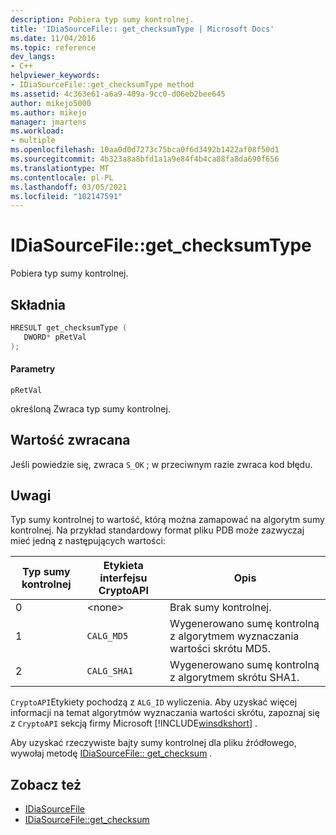 ```yaml
---
description: Pobiera typ sumy kontrolnej.
title: 'IDiaSourceFile:: get_checksumType | Microsoft Docs'
ms.date: 11/04/2016
ms.topic: reference
dev_langs:
- C++
helpviewer_keywords:
- IDiaSourceFile::get_checksumType method
ms.assetid: 4c363e61-a6a9-409a-9cc0-d06eb2bee645
author: mikejo5000
ms.author: mikejo
manager: jmartens
ms.workload:
- multiple
ms.openlocfilehash: 10aa0d0d7273c75bca0f6d3492b1422af08f50d1
ms.sourcegitcommit: 4b323a8a8bfd1a1a9e84f4b4ca88fa8da690f656
ms.translationtype: MT
ms.contentlocale: pl-PL
ms.lasthandoff: 03/05/2021
ms.locfileid: "102147591"
---
```

# <a name="idiasourcefileget_checksumtype"></a>IDiaSourceFile::get_checksumType
Pobiera typ sumy kontrolnej.

## <a name="syntax"></a>Składnia

```C++
HRESULT get_checksumType ( 
   DWORD* pRetVal
);
```

#### <a name="parameters"></a>Parametry
 `pRetVal`

określoną Zwraca typ sumy kontrolnej.

## <a name="return-value"></a>Wartość zwracana
 Jeśli powiedzie się, zwraca `S_OK` ; w przeciwnym razie zwraca kod błędu.

## <a name="remarks"></a>Uwagi
 Typ sumy kontrolnej to wartość, którą można zamapować na algorytm sumy kontrolnej. Na przykład standardowy format pliku PDB może zazwyczaj mieć jedną z następujących wartości:

|Typ sumy kontrolnej|Etykieta interfejsu CryptoAPI|Opis|
|-------------------|---------------------|-----------------|
|0|\<none>|Brak sumy kontrolnej.|
|1|`CALG_MD5`|Wygenerowano sumę kontrolną z algorytmem wyznaczania wartości skrótu MD5.|
|2|`CALG_SHA1`|Wygenerowano sumę kontrolną z algorytmem skrótu SHA1.|

 `CryptoAPI`Etykiety pochodzą z `ALG_ID` wyliczenia. Aby uzyskać więcej informacji na temat algorytmów wyznaczania wartości skrótu, zapoznaj się z `CryptoAPI` sekcją firmy Microsoft [!INCLUDE[winsdkshort](../../debugger/debug-interface-access/includes/winsdkshort_md.md)] .

 Aby uzyskać rzeczywiste bajty sumy kontrolnej dla pliku źródłowego, wywołaj metodę [IDiaSourceFile:: get_checksum](../../debugger/debug-interface-access/idiasourcefile-get-checksum.md) .

## <a name="see-also"></a>Zobacz też
- [IDiaSourceFile](../../debugger/debug-interface-access/idiasourcefile.md)
- [IDiaSourceFile::get_checksum](../../debugger/debug-interface-access/idiasourcefile-get-checksum.md)
